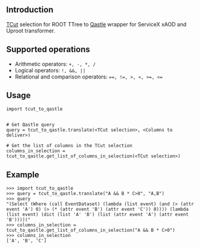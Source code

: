 ## Introduction
[TCut](https://root.cern.ch/doc/master/classTCut.html) selection for ROOT TTree to [Qastle](https://github.com/iris-hep/qastle) wrapper for ServiceX xAOD and Uproot transformer.

## Supported operations
- Arithmetic operators: `+, -, *, /`
- Logical operators: `!, &&, ||`
- Relational and comparison operators: `==, !=, >, <, >=, <=`

## Usage

```
import tcut_to_qastle


# Get Qastle query
query = tcut_to_qastle.translate(<TCut selection>, <Columns to deliver>)

# Get the list of columns in the TCut selection
columns_in_selection = tcut_to_qastle.get_list_of_columns_in_selection(<TCut selection>)
```

## Example

```
>>> import tcut_to_qastle
>>> query = tcut_to_qastle.translate("A && B * C>0", "A,B")
>>> query
"(Select (Where (call EventDataset) (lambda (list event) (and (> (attr event 'A') 0) (> (* (attr event 'B') (attr event 'C')) 0)))) (lambda (list event) (dict (list 'A' 'B') (list (attr event 'A') (attr event 'B')))))"
>>> columns_in_selection = tcut_to_qastle.get_list_of_columns_in_selection("A && B * C>0")
>>> columns_in_selection
['A', 'B', 'C']
```
